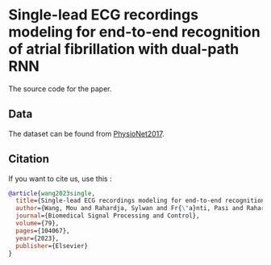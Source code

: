 # Single-lead ECG recordings modeling for end-to-end recognition of atrial fibrillation with dual-path RNN

The source code for the paper.

## Data

The dataset can be found from [PhysioNet2017](https://www.physionet.org/content/challenge-2017/1.0.0/).

## Citation
If you want to cite us, use this :
```BibTex
@article{wang2023single,
  title={Single-lead ECG recordings modeling for end-to-end recognition of atrial fibrillation with dual-path RNN},
  author={Wang, Mou and Rahardja, Sylwan and Fr{\"a}nti, Pasi and Rahardja, Susanto},
  journal={Biomedical Signal Processing and Control},
  volume={79},
  pages={104067},
  year={2023},
  publisher={Elsevier}
}
```
